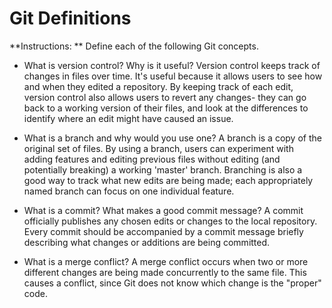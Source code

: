 # Git Definitions

**Instructions: ** Define each of the following Git concepts.

* What is version control?  Why is it useful?
Version control keeps track of changes in files over time. It's useful because it allows users to see how and when they edited a repository.
By keeping track of each edit, version control also allows users to revert any changes- they can go back to a working version of their files, and look at the differences to identify where an edit might have caused an issue.

* What is a branch and why would you use one?
A branch is a copy of the original set of files. By using a branch, users can experiment with adding features and editing previous files without editing (and potentially breaking) a working 'master' branch. 
Branching is also a good way to track what new edits are being made; each appropriately named branch can focus on one individual feature. 


* What is a commit? What makes a good commit message?
A commit officially publishes any chosen edits or changes to the local repository. Every commit should be accompanied by a commit message briefly describing what changes or additions are being committed.

* What is a merge conflict?
A merge conflict occurs when two or more different changes are being made concurrently to the same file. This causes a conflict, since Git does not know which change is the "proper" code. 

